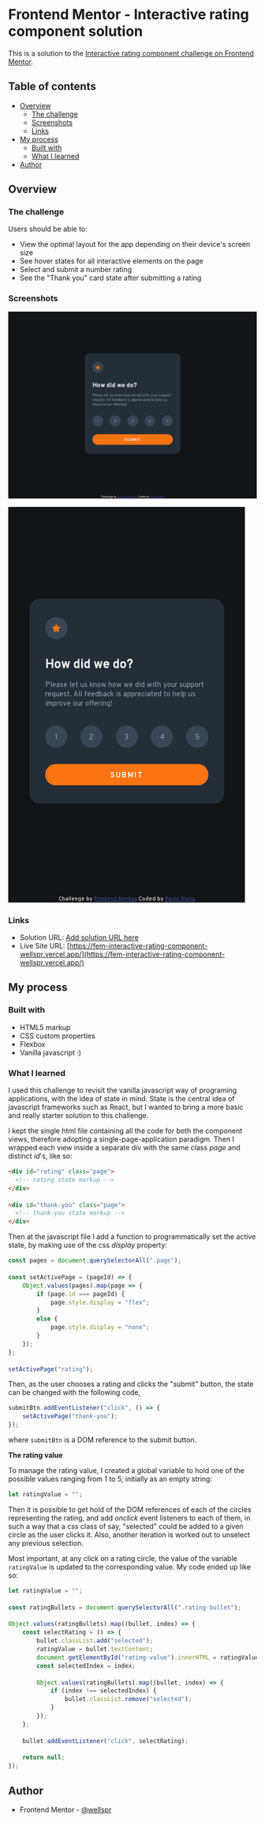 # Frontend Mentor - Interactive rating component solution

This is a solution to the [Interactive rating component challenge on Frontend Mentor](https://www.frontendmentor.io/challenges/interactive-rating-component-koxpeBUmI).

## Table of contents

- [Overview](#overview)
  - [The challenge](#the-challenge)
  - [Screenshots](#screenshots)
  - [Links](#links)
- [My process](#my-process)
  - [Built with](#built-with)
  - [What I learned](#what-i-learned)
- [Author](#author)


## Overview

### The challenge

Users should be able to:

- View the optimal layout for the app depending on their device's screen size
- See hover states for all interactive elements on the page
- Select and submit a number rating
- See the "Thank you" card state after submitting a rating

### Screenshots

![](./screenshots/fem-interactive-rating-component-three-vercel-app-1024x768desktop-8c4d5e.jpg)

![](./screenshots/fem-interactive-rating-component-three-vercel-app-480x800phone-8c4d5e.jpg)


### Links

- Solution URL: [Add solution URL here](https://your-solution-url.com)
- Live Site URL: [https://fem-interactive-rating-component-wellspr.vercel.app/](https://fem-interactive-rating-component-wellspr.vercel.app/)

## My process

### Built with

- HTML5 markup
- CSS custom properties
- Flexbox
- Vanilla javascript :)

### What I learned

I used this challenge to revisit the vanilla javascript way of programing applications, with the idea of state in mind. State is the central idea of javascript frameworks such as React, but I wanted to bring a more basic and really starter solution to this challenge.

I kept the single html file containing all the code for both the component views, therefore adopting a single-page-application paradigm.
Then I wrapped each view inside a separate div with the same class *page* and distinct *id*'s, like so:

```html
<div id="rating" class="page">
  <!-- rating state markup -->
</div>

<div id="thank-you" class="page">
  <!-- thank-you state markup -->
</div>
```

Then at the javascript file I add a function to programmatically set the active state, by making use of the css *display* property:

```js
const pages = document.querySelectorAll(".page");

const setActivePage = (pageId) => {
    Object.values(pages).map(page => {
        if (page.id === pageId) {
            page.style.display = "flex";
        }
        else {
            page.style.display = "none";
        }
    });
};

setActivePage("rating");
```

Then, as the user chooses a rating and clicks the "submit" button, the state can be changed with the following code,

```js
submitBtn.addEventListener("click", () => {
    setActivePage("thank-you");
});
```

where `submitBtn` is a DOM reference to the submit button.

**The rating value**

To manage the rating value, I created a global variable to hold one of the possible values ranging from 1 to 5, initially as an empty string:

```js
let ratingValue = "";
```

Then it is possible to get hold of the DOM references of each of the circles representing the rating, and add *onclick* event listeners to each of them, in such a way that a css class of say, "selected" could be added to a given circle as the user clicks it. Also, another iteration is worked out to unselect any previous selection.

Most important, at any click on a rating circle, the value of the variable `ratingValue` is updated to the corresponding value. My code ended up like so:

```js
let ratingValue = "";

const ratingBullets = document.querySelectorAll(".rating-bullet");

Object.values(ratingBullets).map((bullet, index) => {
    const selectRating = () => {
        bullet.classList.add("selected");
        ratingValue = bullet.textContent;
        document.getElementById("rating-value").innerHTML = ratingValue;
        const selectedIndex = index;
        
        Object.values(ratingBullets).map((bullet, index) => {
            if (index !== selectedIndex) {
                bullet.classList.remove("selected");
            }
        });
    };

    bullet.addEventListener("click", selectRating);

    return null;
});
```

<!-- If you want more help with writing markdown, we'd recommend checking out [The Markdown Guide](https://www.markdownguide.org/) to learn more. -->

## Author

- Frontend Mentor - [@wellspr](https://www.frontendmentor.io/profile/wellspr)
